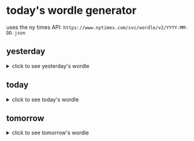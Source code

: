 # today's wordle generator

uses the ny times API: `https://www.nytimes.com/svc/wordle/v2/YYYY-MM-DD.json`

## yesterday

<details>
    <summary>click to see yesterday's wordle</summary>

    quite

</details>

## today

<details>
    <summary>click to see today's wordle</summary>

    nerdy

</details>

## tomorrow

<details>
    <summary>click to see tomorrow's wordle</summary>

    refer

</details>
